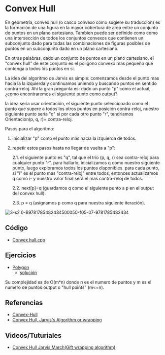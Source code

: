 # Convex Hull
En geometría, convex hull (o casco convexo como sugiere su traducción) es la formación de una figura en la mayor cobertura de area entre un conjunto de puntos en un plano cartesiano. Tambien puede ser definido como como una intersección de todos los conjuntos convexos que contienen un subconjunto dado para todas las combinaciones de figuras posibles de puntos en un subconjunto dado en un plano cartesiano.

En otras palabras, dado un conjunto de puntos en un plano cartesiano, el "convex hull" de este conjunto es el poligono convexo mas pequeño que contenga a todos los puntos en si.

La idea del algoritmo de Jarvis es simple: comenzamos desde el punto mas hacia la la izquierda y continuamos uniendo y buscando puntos en sentido contra-reloj. Ahi la gran pregunta es: dado un punto "p" como el actual, ¿como encontraremos el siguiente punto como output?

la idea seria usar orientación, el siguiente punto seleccionado como el punto que supere a todos los otros puntos en posición contra-reloj, nuestro siguiente punto seria "q" si por cada otro punto "r", tendriamos Orientacion(p, q, r)= contra-reloj.

Pasos para el algoritmo:
1. inicializar "p" como el punto mas hacia la izquierda de todos.
2. repetir estos pasos hasta no llegar de vuelta a "p":

    2.1. el siguiente punto es "q", tal que el trio (p, q, r) sea contra-reloj para cualquier punto "r". para hallarlo, inicializamos q como nuestro siguiente punto, luego exploramos todos los puntos disponibles. para cada punto, si "i" es el punto mas "contra-reloj" entre todos, entonces actualizamos q como i- y nuestro valor final será el mas contra-reloj de todos.
  
    2.2. next[p]=q (guardamos q como el siguiente punto a p en el output del convex hull).
  
    2.3. p = q (asignamos p como q para nuestra siguiente iteración).
  
  ![3-s2 0-B9781785482434500050-f05-07-9781785482434](https://user-images.githubusercontent.com/101950765/199849806-14d76332-3e8e-4991-8569-2803b13277f7.jpg)

## Código
- [Convex hull.cpp](https://github.com/dylanjitt/Algoritmica/blob/main/contenido/geometria_computacional/convex_hull/convexHull.cpp)

## Ejercicios
- [Polygon](https://onlinejudge.org/index.php?option=onlinejudge&Itemid=8&page=show_problem&problem=575)
    - [solución](https://github.com/dylanjitt/Algoritmica/blob/main/contenido/geometria_computacional/convex_hull/polygon.cpp)

Su complejidad es de O(m*n) donde n es el numero de puntos y m es el numero de puntos output o "hull points" (m<=n).
## Referencias
- [Convex-Hull](https://en.wikipedia.org/wiki/Convex_hull)
- [Convex Hull, Jarvis's Algorithm or wrapping](https://www.geeksforgeeks.org/convex-hull-set-1-jarviss-algorithm-or-wrapping/)

## Videos/Tuturiales
- [Convex Hull Jarvis March(Gift wrapping algorithm)](https://www.youtube.com/watch?v=Vu84lmMzP2o&t=744s)
